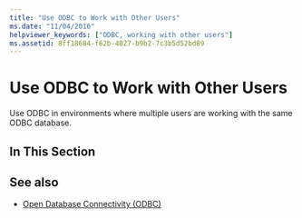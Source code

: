 ```yaml
---
title: "Use ODBC to Work with Other Users"
ms.date: "11/04/2016"
helpviewer_keywords: ["ODBC, working with other users"]
ms.assetid: 8ff18684-f62b-4027-b9b2-7c3b5d52bd89
---
```

# Use ODBC to Work with Other Users

Use ODBC in environments where multiple users are working with the same ODBC database.

## In This Section

## See also

- [Open Database Connectivity (ODBC)](../../data/odbc/open-database-connectivity-odbc.md)
